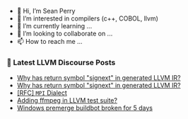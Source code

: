 - 👋 Hi, I’m Sean Perry
- 👀 I’m interested in compilers (c++, COBOL, llvm)
- 🌱 I’m currently learning ...
- 💞️ I’m looking to collaborate on ...
- 📫 How to reach me ...

<!---
s66perry/s66perry is a ✨ special ✨ repository because its `README.md` (this file) appears on your GitHub profile.
You can click the Preview link to take a look at your changes.
--->
### 📕 Latest LLVM Discourse Posts

<!-- DISCOURSE-LLVM:START -->
- [Why has return symbol &quot;signext&quot; in generated LLVM IR?](https://discourse.llvm.org/t/why-has-return-symbol-signext-in-generated-llvm-ir/82679#post_2)
- [Why has return symbol &quot;signext&quot; in generated LLVM IR?](https://discourse.llvm.org/t/why-has-return-symbol-signext-in-generated-llvm-ir/82679#post_1)
- [[RFC] `MPI` Dialect](https://discourse.llvm.org/t/rfc-mpi-dialect/74705?page=3#post_41)
- [Adding ffmpeg in LLVM test suite?](https://discourse.llvm.org/t/adding-ffmpeg-in-llvm-test-suite/82575#post_19)
- [Windows premerge buildbot broken for 5 days](https://discourse.llvm.org/t/windows-premerge-buildbot-broken-for-5-days/82571#post_6)
<!-- DISCOURSE-LLVM:END -->
